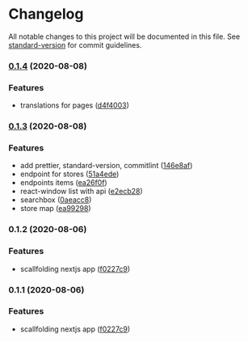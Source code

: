 # Changelog

All notable changes to this project will be documented in this file. See [standard-version](https://github.com/conventional-changelog/standard-version) for commit guidelines.

### [0.1.4](https://github.com/mtorre4580/app-reef/compare/v0.1.3...v0.1.4) (2020-08-08)


### Features

* translations for pages ([d4f4003](https://github.com/mtorre4580/app-reef/commit/d4f4003549059a69cae3aafb5449383afd9a3d69))

### [0.1.3](https://github.com/mtorre4580/app-reef/compare/v0.1.2...v0.1.3) (2020-08-08)


### Features

* add prettier, standard-version, commitlint ([146e8af](https://github.com/mtorre4580/app-reef/commit/146e8af3c203c0469f6ccfa3fc4b7d87c6e38924))
* endpoint for stores ([51a4ede](https://github.com/mtorre4580/app-reef/commit/51a4edea16903c8ec943892eba92989552de67a6))
* endpoints items ([ea26f0f](https://github.com/mtorre4580/app-reef/commit/ea26f0f34e98ccc0a2c700a8d0287c49648f3c7c))
* react-window list with api ([e2ecb28](https://github.com/mtorre4580/app-reef/commit/e2ecb28ee82d8146f2f843acfdaace428116fc10))
* searchbox ([0aeacc8](https://github.com/mtorre4580/app-reef/commit/0aeacc8b26b76f6619bd3ebfe5d1943993ca85d3))
* store map ([ea99298](https://github.com/mtorre4580/app-reef/commit/ea99298a9e846941328a89d0eadbafd777969de9))

### 0.1.2 (2020-08-06)


### Features

* scallfolding nextjs app ([f0227c9](https://github.com/mtorre4580/app-reef/commit/f0227c9956ed2f0785ec58f1ce17be6088ad0006))

### 0.1.1 (2020-08-06)


### Features

* scallfolding nextjs app ([f0227c9](https://github.com/mtorre4580/app-reef/commit/f0227c9956ed2f0785ec58f1ce17be6088ad0006))
